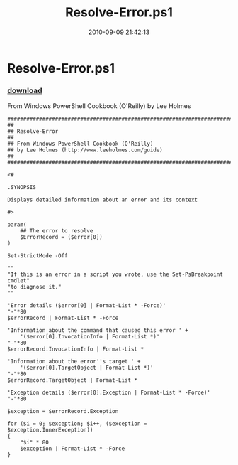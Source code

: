 ﻿---
pid:            2206
parent:         0
children:       
poster:         Lee Holmes
title:          Resolve-Error.ps1
date:           2010-09-09 21:42:13
description:    From Windows PowerShell Cookbook (O'Reilly) by Lee Holmes
format:         posh
---

# Resolve-Error.ps1

### [download](2206.ps1)  

From Windows PowerShell Cookbook (O'Reilly) by Lee Holmes

```posh
#############################################################################
##
## Resolve-Error
##
## From Windows PowerShell Cookbook (O'Reilly)
## by Lee Holmes (http://www.leeholmes.com/guide)
##
##############################################################################

<#

.SYNOPSIS

Displays detailed information about an error and its context

#>

param(
    ## The error to resolve
    $ErrorRecord = ($error[0])
)

Set-StrictMode -Off

""
"If this is an error in a script you wrote, use the Set-PsBreakpoint cmdlet"
"to diagnose it."
""

'Error details ($error[0] | Format-List * -Force)'
"-"*80
$errorRecord | Format-List * -Force

'Information about the command that caused this error ' +
    '($error[0].InvocationInfo | Format-List *)'
"-"*80
$errorRecord.InvocationInfo | Format-List *

'Information about the error''s target ' +
    '($error[0].TargetObject | Format-List *)'
"-"*80
$errorRecord.TargetObject | Format-List *

'Exception details ($error[0].Exception | Format-List * -Force)'
"-"*80

$exception = $errorRecord.Exception

for ($i = 0; $exception; $i++, ($exception = $exception.InnerException))
{
    "$i" * 80
    $exception | Format-List * -Force
}
```
